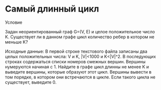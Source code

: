 # Самый длинный цикл
Условие

Задан неориентированный граф G=(V, E) и целое положительное число  K. Существует ли в данном графе цикл количество ребер в котором не меньше K?

Исходные данные: 
В первой строке текстового файла записаны два  целых положительных числа: V и K, |V|<1000  и  K<|V|^2. 
В последующих строках содержаться списки номеров смежных вершин. Вершины нумеруются начиная с 1. Найдите в графе цикл длинны не менее K и выведите вершины, которые образуют этот цикл. Вершины вывести в том порядке, в котором они встречаются в цикле. Если такого цикла не существует, выведите 0.
